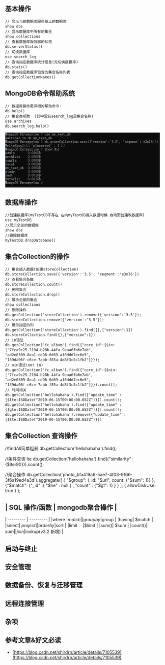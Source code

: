 ##  基本操作
```
// 显示当前数据库服务器上的数据库
show dbs
// 显示数据库中所有的集合
show collections
// 查看数据库服务器的状态
db.serverStatus()
// 切换数据库 
use search_log
// 查询指定数据库统计信息(先切换数据库)
db.stats()
// 查询指定数据库包含的集合名称列表
db.getCollectionNames()
```

## MongoDB命令帮助系统
```
// 数据库操作更详细的帮助命令: 
db.help()
// 集合类帮助  (其中没有search_log是集合名称)
use archives
db.search_log.help()  
```
![avatar](https://github.com/sanwancoder/tech_study/blob/master/images/use_database.PNG?raw=true)

## 数据库操作
```
//创建数据库(myTestDB不存在 在向myTestDB插入数据时候 自动回创建改数据库)
use myTestDB
//展示全部的数据库
show dbs
//删除数据库
myTestDB.dropDatabase()
```

## 集合Collection的操作 
```
// 集合插入数据(创建storeCollection)
db.storeCollection.save({'version':'3.5', 'segment':'e3ol6'})
// 查看集合条数
db.storeCollection.count()
// 删除集合
db.storeCollection.drop()
// 展示全部的集合
show collections
// 删除操作
db.getCollection('storeCollection').remove({'version':'3.5'});
db.storeCollection.remove({'version':'3.5'});
// 展示指定的列
db.getCollection('storeCollection').find({},{"version":1})
db.storeCollection.find({},{"version":1})
// in语法
db.getCollection('fc_album').find({"core_id":{$in:
["7fca9c25-2104-b28b-44fa-9eaa6fb6e7ab",
"ad2e0309-8ea1-cd98-6d69-a10ddd7ec6e5",
"139da06f-c6ce-7abb-f85a-4d8f3c8c1fb2"]}});
// nin语法(not in)
db.getCollection('fc_album').find({"core_id":{$nin:
["7fca9c25-2104-b28b-44fa-9eaa6fb6e7ab",
"ad2e0309-8ea1-cd98-6d69-a10ddd7ec6e5",
"139da06f-c6ce-7abb-f85a-4d8f3c8c1fb2"]}}).count();
// 时间相关
db.getCollection('hellohahaha').find({"update_time" : {$lte:ISODate("2019-06-15T00:00:00.652Z")}}).count();
db.getCollection('hellohahaha').find({"update_time" : {$gte:ISODate("2019-06-15T00:00:00.652Z")}}).count();
db.getCollection('hellohahaha').remove({"update_time" : {$lte:ISODate("2019-06-15T00:00:00.652Z")}})
```
## 集合Collection 查询操作
//findAll简单粗暴
db.getCollection('hellohahaha').find();

//条件查询  lte
db.getCollection('hellohahaha').find({"similarity" : {$lte:90}}).count();

//聚合操作
db.getCollection('photo_bfa419a6-5ae7-4f03-9f66-3f6a19ed4a3d').aggregate([
  {
    "$group": {_id: "$url", count: {"$sum": 1}}
  },{"$match": {"_id" :{ "$ne" : null } , "count" : {"$gt": 1} } }
], { allowDiskUse: true } );

## | SQL 操作/函数 | mongodb聚合操作 |
| --------- | --------- |
|where	|$match |
|group by	|$group |
|having|	$match |
|select|	$project |
|order by	|$sort |
|limit　	|$limit |
|sum()|	$sum |
|count()|	$sum |
|join|$lookup(v3.2 新增) |

## 启动与终止

## 安全管理

## 数据备份、恢复与迁移管理

## 远程连接管理

## 杂项

## 参考文章&好文必读
- [https://blog.csdn.net/shirdrn/article/details/7105539](https://blog.csdn.net/shirdrn/article/details/7105539)



